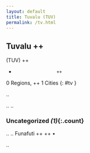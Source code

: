 ```yaml
---
layout: default
title: Tuvalu (TUV)
permalink: /tv.html
---
```



## Tuvalu   ++
(TUV)  ++
-                     ++
0 Regions, ++
1 Cities
{: #tv }

.. 




.. 
.. 


### Uncategorized _(1)_{:.count}


..
..
Funafuti  ++
 ++
•




.. 
 
